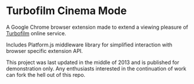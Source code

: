 # Turbofilm Cinema Mode

A Google Chrome browser extension made to extend a viewing pleasure of [Turbofilm](https://turbik.tv) online service.

Includes Platform.js middleware library for simplified interaction with browser specific extension API.

This project was last updated in the middle of 2013 and is published for demonstration only. Any enthusiasts interested in the continuation of work can fork the hell out of this repo.